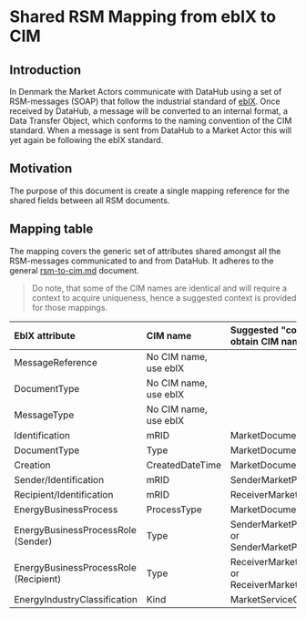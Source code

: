 # Shared RSM Mapping from ebIX to CIM

## Introduction

In Denmark the Market Actors communicate with DataHub using a set of RSM-messages (SOAP) that follow the industrial standard of [ebIX](https://www.ebix.org/). Once received by DataHub, a message will be converted to an internal format, a Data Transfer Object, which conforms to the naming convention of the CIM standard. When a message is sent from DataHub to a Market Actor this will yet again be following the ebIX standard.

## Motivation

The purpose of this document is create a single mapping reference for the shared fields between all RSM documents.

## Mapping table

The mapping covers the generic set of attributes shared amongst all the RSM-messages communicated to and from DataHub. It adheres to the general [rsm-to-cim.md](https://github.com/Energinet-DataHub/geh-charges/blob/main/docs/document-type-mappings/rsm-to-cim.md) document.

> Do note, that some of the CIM names are identical and will require a context to acquire uniqueness, hence a suggested context is provided for those mappings.

| **EbIX attribute**|**CIM name**| **Suggested "context" if needed to obtain CIM name uniqueness** | **CIM path** |
|:-|:-|:-|:-|
| MessageReference | No CIM name, use ebIX |||
| DocumentType | No CIM name, use ebIX |||
| MessageType | No CIM name, use ebIX |||
| Identification | mRID | MarketDocument | MarketDocument/mRID |
| DocumentType | Type | MarketDocument | MarketDocument/Type |
| Creation | CreatedDateTime | MarketDocument | MarketDocument/CreatedDateTime |
| Sender/Identification | mRID | SenderMarketParticipant | MarketDocument/Sender_MarketParticipant/mRID |
| Recipient/Identification | mRID | ReceiverMarketParticipant | MarketDocument/Receiver_MarketParticipant/mRID |
| EnergyBusinessProcess | ProcessType | MarketDocument | MarketDocument/Process/ProcessType |
| EnergyBusinessProcessRole (Sender) | Type | SenderMarketParticipant<br>or SenderMarketParticipant_(MarketRole) | MarketDocument/Sender_MarketParticipant/MarketRole/Type |
| EnergyBusinessProcessRole (Recipient) | Type | ReceiverMarketParticipant<br>or ReceiverMarketParticipant_(MarketRole) | MarketDocument/Receiver_MarketParticipant/MarketRole/Type |
| EnergyIndustryClassification | Kind | MarketServiceCategory | MarketDocument/Market_ServiceCategory/Kind |
